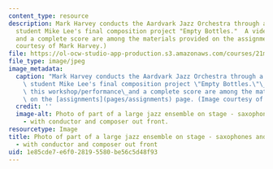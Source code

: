 ```yaml
---
content_type: resource
description: Mark Harvey conducts the Aardvark Jazz Orchestra through a reading of
  student Mike Lee's final composition project "Empty Bottles."  A video of this workshop/performance
  and a complete score are among the materials provided on the assignments page. (Image
  courtesy of Mark Harvey.)
file: https://ol-ocw-studio-app-production.s3.amazonaws.com/courses/21m-342-composing-for-jazz-orchestra-fall-2008/1e85cde7e6f028195580be56c5d48f93_21m-342f08.jpg
file_type: image/jpeg
image_metadata:
  caption: "Mark Harvey conducts the Aardvark Jazz Orchestra through a reading of\
    \ student Mike Lee's final composition project \"Empty Bottles.\"\_\_A video of\
    \ this workshop/performance\_and a complete score are among the materials provided\
    \ on the [assignments](pages/assignments) page. (Image courtesy of Mark Harvey.)"
  credit: ''
  image-alt: Photo of part of a large jazz ensemble on stage - saxophones and trombones
    - with conductor and composer out front.
resourcetype: Image
title: Photo of part of a large jazz ensemble on stage - saxophones and trombones
  - with conductor and composer out front
uid: 1e85cde7-e6f0-2819-5580-be56c5d48f93
---
```

